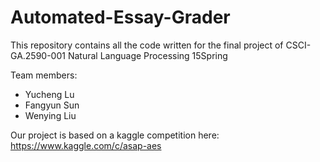 # Automated-Essay-Grader
This repository contains all the code written for the final project of CSCI-GA.2590-001 Natural Language Processing 15Spring

Team members:
- Yucheng Lu
- Fangyun Sun
- Wenying Liu

Our project is based on a kaggle competition here:
https://www.kaggle.com/c/asap-aes
